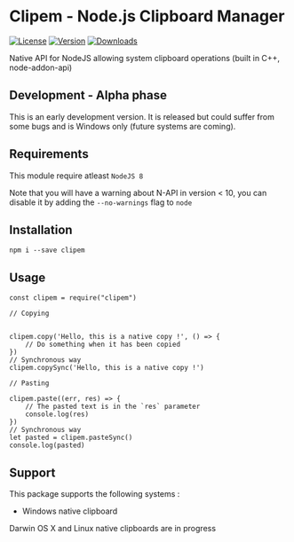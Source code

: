 # Clipem - Node.js Clipboard Manager

[![License](https://img.shields.io/npm/l/node-clip.svg)](LICENSE)
[![Version](https://img.shields.io/npm/v/node-clip.svg)](https://www.npmjs.com/package/clipem)
[![Downloads](https://img.shields.io/npm/dt/node-clip.svg)](https://www.npmjs.com/package/clipem)

Native API for NodeJS allowing system clipboard operations (built in C++, node-addon-api)

## Development - Alpha phase

This is an early development version. It is released but could suffer from some bugs and is Windows only (future systems are coming).

## Requirements

This module require atleast `NodeJS 8`

Note that you will have a warning about N-API in version < 10, you can disable it by adding the `--no-warnings` flag to `node`

## Installation

```
npm i --save clipem
```

## Usage

```
const clipem = require("clipem")
```


```
// Copying


clipem.copy('Hello, this is a native copy !', () => {
	// Do something when it has been copied
})
// Synchronous way
clipem.copySync('Hello, this is a native copy !')
```

```
// Pasting

clipem.paste((err, res) => {
	// The pasted text is in the `res` parameter
	console.log(res)
})
// Synchronous way
let pasted = clipem.pasteSync()
console.log(pasted)
```

## Support

This package supports the following systems :

 * Windows native clipboard 

Darwin OS X and Linux native clipboards are in progress
